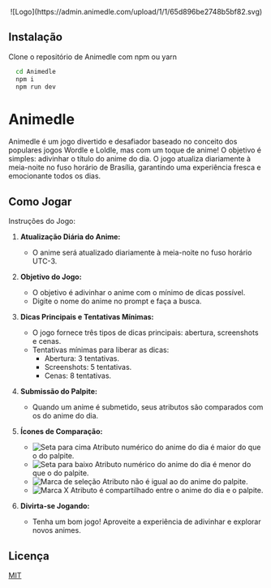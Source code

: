 <p align="center">
  ![Logo](https://admin.animedle.com/upload/1/1/65d896be2748b5bf82.svg)
</p>

## Instalação

Clone o repositório de Animedle com npm ou yarn

```bash
  cd Animedle
  npm i 
  npm run dev
```
    
# Animedle

Animedle é um jogo divertido e desafiador baseado no conceito dos populares jogos Wordle e Loldle, mas com um toque de anime! O objetivo é simples: adivinhar o título do anime do dia. O jogo atualiza diariamente à meia-noite no fuso horário de Brasília, garantindo uma experiência fresca e emocionante todos os dias.

## Como Jogar

Instruções do Jogo:
1. **Atualização Diária do Anime:**
   - O anime será atualizado diariamente à meia-noite no fuso horário UTC-3.

2. **Objetivo do Jogo:**
   - O objetivo é adivinhar o anime com o mínimo de dicas possível.
   - Digite o nome do anime no prompt e faça a busca.

3. **Dicas Principais e Tentativas Mínimas:**
   - O jogo fornece três tipos de dicas principais: abertura, screenshots e cenas.
   - Tentativas mínimas para liberar as dicas:
     - Abertura: 3 tentativas.
     - Screenshots: 5 tentativas.
     - Cenas: 8 tentativas.

4. **Submissão do Palpite:**
   - Quando um anime é submetido, seus atributos são comparados com os do anime do dia.

5. **Ícones de Comparação:**
   - ![Seta para cima](https://www.animedle.com/img/arrow_up_icon.svg) Atributo numérico do anime do dia é maior do que o do palpite.
   - ![Seta para baixo](https://www.animedle.com/img/arrow_down_icon.svg) Atributo numérico do anime do dia é menor do que o do palpite.
   - ![Marca de seleção](https://www.animedle.com/img/check_icon.svg) Atributo não é igual ao do anime do palpite.
   - ![Marca X](https://www.animedle.com/img/xmark_icon.svg) Atributo é compartilhado entre o anime do dia e o palpite.

6. **Divirta-se Jogando:**
   - Tenha um bom jogo! Aproveite a experiência de adivinhar e explorar novos animes.


## Licença

[MIT](https://choosealicense.com/licenses/mit/)

